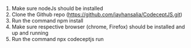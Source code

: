 1. Make sure nodeJs should be installed
2. Clone the Github repo (https://github.com/jayhansalia/CodeceptJS.git)
3. Run the command npm install
4. Make sure respective browser (chrome, Firefox) should be installed and up and running
5. Run the command npx codeceptjs run
